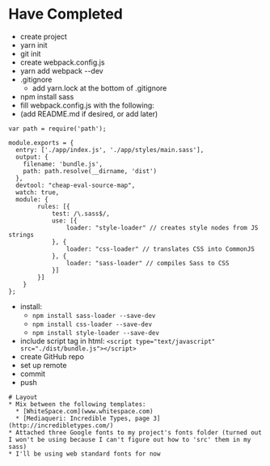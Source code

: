 # Have Completed
* create project
* yarn init
* git init
* create webpack.config.js
* yarn add webpack --dev
* .gitignore
  * add yarn.lock at the bottom of .gitignore
* npm install sass
* fill webpack.config.js with the following:
* (add README.md if desired, or add later)

```
var path = require('path');

module.exports = {
  entry: ['./app/index.js', './app/styles/main.sass'],
  output: {
    filename: 'bundle.js',
    path: path.resolve(__dirname, 'dist')
  },
  devtool: "cheap-eval-source-map",
  watch: true,
  module: {
        rules: [{
            test: /\.sass$/,
            use: [{
                loader: "style-loader" // creates style nodes from JS strings
            }, {
                loader: "css-loader" // translates CSS into CommonJS
            }, {
                loader: "sass-loader" // compiles Sass to CSS
            }]
        }]
    }
};
```
* install:
  * ```npm install sass-loader --save-dev```
  * ```npm install css-loader --save-dev```
  * ```npm install style-loader --save-dev```
* include script tag in html:
```<script type="text/javascript" src="./dist/bundle.js"></script>```
* create GitHub repo
* set up remote
* commit
* push
```
# Layout
* Mix between the following templates:
  * [WhiteSpace.com](www.whitespace.com)
  * [Mediaqueri: Incredible Types, page 3](http://incredibletypes.com/)
* Attached three Google fonts to my project's fonts folder (turned out I won't be using because I can't figure out how to 'src' them in my sass)
* I'll be using web standard fonts for now
